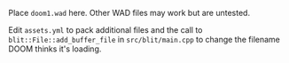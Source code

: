 Place `doom1.wad` here. Other WAD files may work but are untested.

Edit `assets.yml` to pack additional files and the call to `blit::File::add_buffer_file` in `src/blit/main.cpp` to change the filename DOOM thinks it's loading.